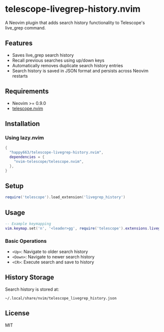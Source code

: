 # telescope-livegrep-history.nvim

A Neovim plugin that adds search history functionality to Telescope's live_grep command.

## Features

- Saves live_grep search history
- Recall previous searches using up/down keys
- Automatically removes duplicate search history entries
- Search history is saved in JSON format and persists across Neovim restarts

## Requirements

- Neovim >= 0.9.0
- [telescope.nvim](https://github.com/nvim-telescope/telescope.nvim)

## Installation

### Using lazy.nvim

```lua
{
  "happy663/telescope-livegrep-history.nvim",
  dependencies = {
    "nvim-telescope/telescope.nvim",
  },
}
```

## Setup

```lua
require('telescope').load_extension('livegrep_history')
```

## Usage

```lua
-- Example keymapping
vim.keymap.set('n', '<leader>gg', require('telescope').extensions.livegrep_history.live_grep_with_history)
```

### Basic Operations

- `<Up>`: Navigate to older search history
- `<Down>`: Navigate to newer search history
- `<CR>`: Execute search and save to history

## History Storage

Search history is stored at:

```
~/.local/share/nvim/telescope_livegrep_history.json
```

## License

MIT
